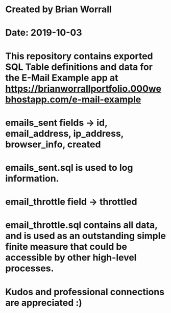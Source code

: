 # Created by Brian Worrall
# Date: 2019-10-03

# This repository contains exported SQL Table definitions and data for the E-Mail Example app at https://brianworrallportfolio.000webhostapp.com/e-mail-example

# emails_sent fields -> id, email_address, ip_address, browser_info, created
# emails_sent.sql is used to log information.

# email_throttle field -> throttled
# email_throttle.sql contains all data, and is used as an outstanding simple finite measure that could be accessible by other high-level processes.

# Kudos and professional connections are appreciated :)
